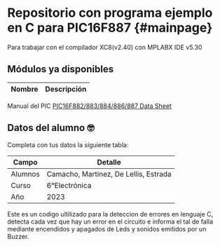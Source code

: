 # Repositorio con programa ejemplo en C para PIC16F887 {#mainpage}
Para trabajar con el compilador XC8(v2.40) con MPLABX IDE v5.30

## Módulos ya disponibles
Nombre|Descripción
------|----------

Manual del PIC [PIC16F882/883/884/886/887 Data Sheet](https://ww1.microchip.com/downloads/en/DeviceDoc/40001291H.pdf)

## Datos del alumno :nerd_face:
Completa con tus datos la siguiente tabla:

Campo|Detalle
------|-----------
Alumnos| Camacho, Martinez, De Lellis, Estrada
Curso| 6°Electrónica
Año| 2023

Este es un codigo ultilizado para la deteccion de errores en lenguaje C, detecta cada vez que hay un error en el circuito e informa
el tal de falla mediante encendidos y apagados de Leds y sonidos emitidos por un Buzzer. 
